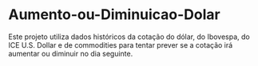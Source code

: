 # Aumento-ou-Diminuicao-Dolar
Este projeto utiliza dados históricos da cotação do dólar, do Ibovespa, do ICE U.S. Dollar e de commodities para tentar prever se a cotação irá aumentar ou diminuir no dia seguinte.
